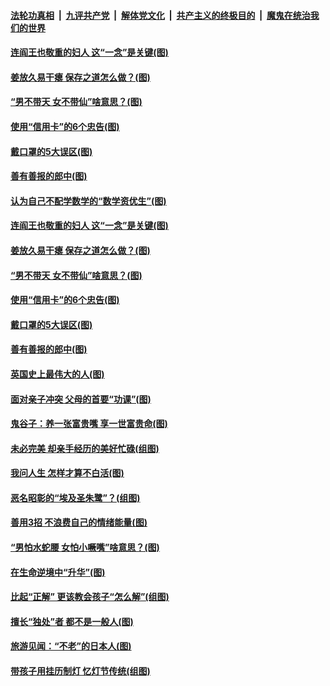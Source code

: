 

####  [法轮功真相](../../../../basic/blob/master/README.md?t=03022331) &nbsp;|&nbsp; [九评共产党](../../../../9ping.md/blob/master/README.md?t=03022331) &nbsp;|&nbsp; [解体党文化](../../../../jtdwh.md/blob/master/README.md?t=03022331)  &nbsp;|&nbsp; [共产主义的终极目的](../../../../gczydzjmd.md/blob/master/README.md?t=03022331) &nbsp;|&nbsp; [魔鬼在统治我们的世界](../../../../mgztzwmdsj.md/blob/master/README.md?t=03022331) 

#### [连阎王也敬重的妇人 这“一念”是关键(图)](../pages/p8/963539.md?t=03022331) 

#### [姜放久易干瘪 保存之道怎么做？(图)](../pages/p8/964022.md?t=03022331) 

#### [“男不带天 女不带仙”啥意思？(图)](../pages/p8/964131.md?t=03022331) 

#### [使用“信用卡”的6个忠告(图)](../pages/p8/964124.md?t=03022331) 

#### [戴口罩的5大误区(图)](../pages/p8/964117.md?t=03022331) 

#### [善有善报的郎中(图)](../pages/p8/964032.md?t=03022331) 

#### [认为自己不配学数学的“数学资优生”(图)](../pages/p8/964257.md?t=03022331) 

#### [连阎王也敬重的妇人 这“一念”是关键(图)](../pages/p8/963539.md?t=03022331) 

#### [姜放久易干瘪 保存之道怎么做？(图)](../pages/p8/964022.md?t=03022331) 

#### [“男不带天 女不带仙”啥意思？(图)](../pages/p8/964131.md?t=03022331) 

#### [使用“信用卡”的6个忠告(图)](../pages/p8/964124.md?t=03022331) 

#### [戴口罩的5大误区(图)](../pages/p8/964117.md?t=03022331) 

#### [善有善报的郎中(图)](../pages/p8/964032.md?t=03022331) 

#### [英国史上最伟大的人(图)](../pages/p8/963530.md?t=03022331) 

#### [面对亲子冲突 父母的首要“功课”(图)](../pages/p8/964015.md?t=03022331) 

#### [鬼谷子：养一张富贵嘴 享一世富贵命(图)](../pages/p8/963933.md?t=03022331) 

#### [未必完美 却亲手经历的美好忙碌(组图)](../pages/p8/963923.md?t=03022331) 

#### [我问人生 怎样才算不白活(图)](../pages/p8/963600.md?t=03022331) 

#### [恶名昭彰的“埃及圣朱鹭”？(组图)](../pages/p8/963921.md?t=03022331) 

#### [善用3招 不浪费自己的情绪能量(图)](../pages/p8/963918.md?t=03022331) 

#### [“男怕水蛇腰 女怕小噘嘴”啥意思？(图)](../pages/p8/963889.md?t=03022331) 

#### [在生命逆境中“升华”(图)](../pages/p8/963534.md?t=03022331) 

#### [比起“正解” 更该教会孩子“怎么解”(组图)](../pages/p8/963831.md?t=03022331) 

#### [擅长“独处”者 都不是一般人(图)](../pages/p8/963821.md?t=03022331) 

#### [旅游见闻：“不老”的日本人(图)](../pages/p8/963524.md?t=03022331) 

#### [带孩子用挂历制灯 忆灯节传统(组图)](../pages/p8/963724.md?t=03022331) 

